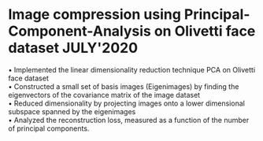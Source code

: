 # Image compression using Principal-Component-Analysis on Olivetti face dataset         JULY'2020
• Implemented the linear dimensionality reduction technique PCA on Olivetti face dataset\
• Constructed a small set of basis images (Eigenimages) by finding the eigenvectors of the covariance matrix of the image dataset\
• Reduced dimensionality by projecting images onto a lower dimensional subspace spanned by the eigenimages\
• Analyzed the reconstruction loss, measured as a function of the number of principal components.
